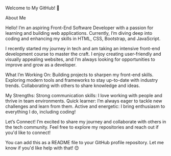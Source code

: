 Welcome to My GitHub! 👋

About Me

Hello!
I’m an aspiring Front-End Software Developer with a passion for learning and building web applications. Currently, I’m diving deep into coding and enhancing my skills in HTML, CSS, Bootstrap, and JavaScript.

I recently started my journey in tech and am taking an intensive front-end development course to master the craft. I enjoy creating user-friendly and visually appealing websites, and I’m always looking for opportunities to improve and grow as a developer.

What I’m Working On:
Building projects to sharpen my front-end skills.
Exploring modern tools and frameworks to stay up-to-date with industry trends.
Collaborating with others to share knowledge and ideas.

My Strengths:
Strong communication skills: I love working with people and thrive in team environments.
Quick learner: I’m always eager to tackle new challenges and learn from them.
Active and energetic: I bring enthusiasm to everything I do, including coding!

Let’s Connect!
I’m excited to share my journey and collaborate with others in the tech community. Feel free to explore my repositories and reach out if you'd like to connect!

You can add this as a README file to your GitHub profile repository. Let me know if you'd like help with that! 😊
